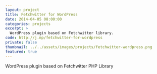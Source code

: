 ```yaml
---
layout: project
title: Fetchwitter for WordPress
date: 2014-04-05 08:00:00
categories: projects
excerpt: >
  WordPress plugin based on Fetchwitter library.
code: http://j.mp/fetchwitter-for-wordpress
private: false
thumbnail: ../../assets/images/projects/fetchwitter-wordpress.png
featured: true
---
```


WordPress plugin based on Fetchwitter PHP Library
